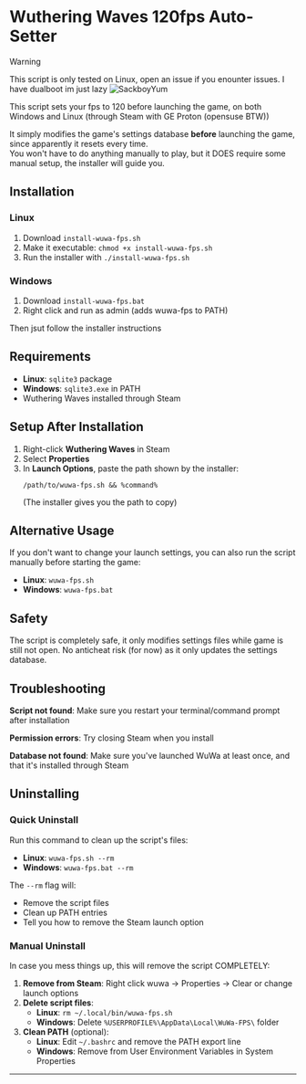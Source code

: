 # Wuthering Waves 120fps Auto-Setter
> [!WARNING]
> This script is only tested on Linux, open an issue if you enounter issues. I have dualboot im just lazy ![SackboyYum](https://cdn.discordapp.com/emojis/1286421834304192512.webp?size=20)

This script sets your fps to 120 before launching the game, on both Windows and Linux (through Steam with GE Proton (opensuse BTW))

It simply modifies the game's settings database **before** launching the game, since apparently it resets every time.
<br>
You won't have to do anything manually to play, but it DOES require some manual setup, the installer will guide you.

## Installation

### Linux
1. Download `install-wuwa-fps.sh`
2. Make it executable: `chmod +x install-wuwa-fps.sh`
3. Run the installer with `./install-wuwa-fps.sh`

### Windows
1. Download `install-wuwa-fps.bat`
2. Right click and run as admin (adds wuwa-fps to PATH)

Then jsut follow the installer instructions

## Requirements

- **Linux**: `sqlite3` package
- **Windows**: `sqlite3.exe` in PATH
- Wuthering Waves installed through Steam

## Setup After Installation

1. Right-click **Wuthering Waves** in Steam
2. Select **Properties**
3. In **Launch Options**, paste the path shown by the installer:
   ```
   /path/to/wuwa-fps.sh && %command%
   ```
   (The installer gives you the path to copy)

## Alternative Usage

If you don't want to change your launch settings, you can also run the script manually before starting the game:
- **Linux**: `wuwa-fps.sh`
- **Windows**: `wuwa-fps.bat`

## Safety

The script is completely safe, it only modifies settings files while game is still not open.
No anticheat risk (for now) as it only updates the settings database.

## Troubleshooting

**Script not found**: Make sure you restart your terminal/command prompt after installation

**Permission errors**: Try closing Steam when you install

**Database not found**: Make sure you've launched WuWa at least once, and that it's installed through Steam

## Uninstalling

### Quick Uninstall
Run this command to clean up the script's files:
- **Linux**: `wuwa-fps.sh --rm`
- **Windows**: `wuwa-fps.bat --rm`

The `--rm` flag will:
- Remove the script files
- Clean up PATH entries
- Tell you how to remove the Steam launch option

### Manual Uninstall
In case you mess things up, this will remove the script COMPLETELY:
1. **Remove from Steam**: Right click wuwa -> Properties -> Clear or change launch options
2. **Delete script files**:
   - **Linux**: `rm ~/.local/bin/wuwa-fps.sh`
   - **Windows**: Delete `%USERPROFILE%\AppData\Local\WuWa-FPS\` folder
3. **Clean PATH** (optional):
   - **Linux**: Edit `~/.bashrc` and remove the PATH export line
   - **Windows**: Remove from User Environment Variables in System Properties

---